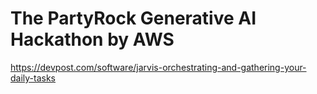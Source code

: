 # The PartyRock Generative AI Hackathon by AWS

<https://devpost.com/software/jarvis-orchestrating-and-gathering-your-daily-tasks>
